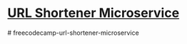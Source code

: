 # [URL Shortener Microservice](https://www.freecodecamp.org/learn/apis-and-microservices/apis-and-microservices-projects/url-shortener-microservice)
#   f r e e c o d e c a m p - u r l - s h o r t e n e r - m i c r o s e r v i c e  
 
